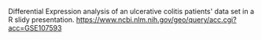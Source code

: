 Differential Expression analysis of an ulcerative colitis patients' data set in a R slidy presentation.
https://www.ncbi.nlm.nih.gov/geo/query/acc.cgi?acc=GSE107593

